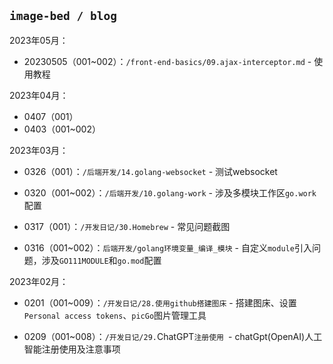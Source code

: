 ## `image-bed / blog`

2023年05月：

* 20230505（001~002）：`/front-end-basics/09.ajax-interceptor.md` - 使用教程

2023年04月：

* 0407（001）
* 0403（001~002）

2023年03月：

* 0326（001）：`/后端开发/14.golang-websocket` - 测试websocket

* 0320（001~002）：`/后端开发/10.golang-work` - 涉及多模块工作区`go.work`配置

* 0317（001）：`/开发日记/30.Homebrew` - 常见问题截图

* 0316（001~002）：`后端开发/golang环境变量_编译_模块` - 自定义`module`引入问题，涉及`GO111MODULE`和`go.mod`配置

2023年02月：

* 0201（001~009）：`/开发日记/28.使用github搭建图床` - 搭建图床、设置`Personal access tokens`、`picGo`图片管理工具

* 0209（001~008）：`/开发日记/29.`ChatGPT`注册使用 `- chatGpt(OpenAI)人工智能注册使用及注意事项
